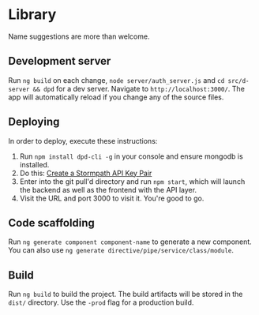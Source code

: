 # Library

Name suggestions are more than welcome.

## Development server

Run `ng build` on each change, `node server/auth_server.js` and `cd src/d-server && dpd` for a dev server. Navigate to `http://localhost:3000/`. The app will automatically reload if you change any of the source files.

## Deploying

In order to deploy, execute these instructions:
1. Run `npm install dpd-cli -g` in your console and ensure mongodb is installed.
2. Do this: [Create a Stormpath API Key Pair](https://docs.stormpath.com/rest/product-guide/latest/quickstart.html#create-an-api-key-pair)
3. Enter into the git pull'd directory and run `npm start`, which will launch the backend as well as the frontend with the API layer.
4. Visit the URL and port 3000 to visit it. You're good to go.

## Code scaffolding

Run `ng generate component component-name` to generate a new component. You can also use `ng generate directive/pipe/service/class/module`.

## Build

Run `ng build` to build the project. The build artifacts will be stored in the `dist/` directory. Use the `-prod` flag for a production build.
